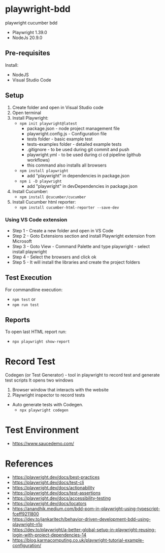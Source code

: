 # playwright-bdd
playwright cucumber bdd

- Playwright 1.39.0
- NodeJs 20.9.0

## Pre-requisites
Install:
- NodeJS
- Visual Studio Code
  
## Setup
1. Create folder and open in Visual Studio code
2. Open terminal
3. Install Playwright:
   - ```npm init playwright@latest```
     - package.json - node project management file
     - playwright.config.js - Configuration file
     - tests folder -  basic example test
     - tests-examples folder - detailed example tests
     - .gitignore - to be used during git commit and push
     - playwright.yml - to be used during ci cd pipeline (github workflows)
     - this command also installs all browsers
   - ```npm install playwright``` 
     - add "playwright" in dependencies in package.json
   - ```npm i -D playwright```
     - add "playwright" in devDependencies in package.json
4. Install Cucumber:
   - ```npm install @cucumber/cucumber```    
5. Install Cucumber html reporter:
   - ```npm install cucumber-html-reporter --save-dev```               

### Using VS Code extension 
- Step 1 - Create a new folder and open in VS Code
- Step 2 - Goto Extensions section and install Playwright extension from Microsoft
- Step 3 - Goto View - Command Palette and type playwright - select install playwright
- Step 4 - Select the browsers and click ok
- Step 5 - It will install the libraries and create the project folders

## Test Execution
For commandline execution:
- ```npm test```
or
- ```npm run test```

## Reports
To open last HTML report run:
- ```npx playwright show-report```

# Record Test
Codegen (or Test Generator) - tool in playwright to record test and generate test scripts
It opens two windows
1. Browser window that interacts with the website
2. Playwright inspector to record tests
   
- Auto generate tests with Codegen.
  - ```npx playwright codegen```

# Test Environment
- https://www.saucedemo.com/

# References
- https://playwright.dev/docs/best-practices
- https://playwright.dev/docs/test-cli
- https://playwright.dev/docs/actionability
- https://playwright.dev/docs/test-assertions
- https://playwright.dev/docs/accessibility-testing
- https://playwright.dev/docs/locators
- https://anandhik.medium.com/bdd-pom-in-playwright-using-typescript-fceff9211800
- https://dev.to/jankaritech/behavior-driven-development-bdd-using-playwright-n1o
- https://dev.to/playwright/a-better-global-setup-in-playwright-reusing-login-with-project-dependencies-14
- https://blog.karmacomputing.co.uk/playwright-tutorial-example-configuration/



